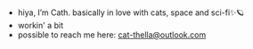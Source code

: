 - hiya, I’m Cath. basically in love with cats, space and sci-fi✨🪐
- workin' a bit
- possible to reach me here: cat-thella@outlook.com

<!---
cat-thella/cat-thella is a ✨ special ✨ repository because its `README.md` (this file) appears on your GitHub profile.
You can click the Preview link to take a look at your changes.
--->
